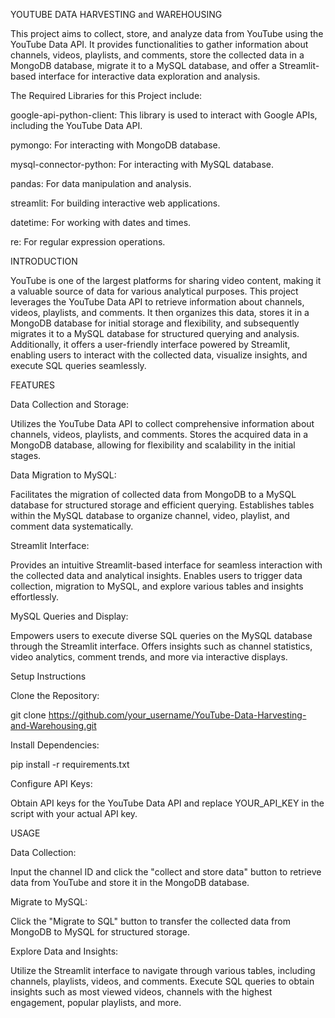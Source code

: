 YOUTUBE DATA HARVESTING and WAREHOUSING

This project aims to collect, store, and analyze data from YouTube using the YouTube Data API.
It provides functionalities to gather information about channels, videos, playlists, and comments,
store the collected data in a MongoDB database, migrate it to a MySQL database, and offer a Streamlit-based interface for interactive data exploration and analysis.

The Required Libraries for this Project include:

google-api-python-client: This library is used to interact with Google APIs, including the YouTube Data API.

pymongo: For interacting with MongoDB database.

mysql-connector-python: For interacting with MySQL database.

pandas: For data manipulation and analysis.

streamlit: For building interactive web applications.

datetime: For working with dates and times.

re: For regular expression operations.

INTRODUCTION

YouTube is one of the largest platforms for sharing video content, making it a valuable source of data for various analytical purposes. This project leverages the YouTube Data API to retrieve information about channels, videos, playlists, and comments. It then organizes this data, stores it in a MongoDB database for initial storage and flexibility, and subsequently migrates it to a MySQL database for structured querying and analysis. Additionally, it offers a user-friendly interface powered by Streamlit, enabling users to interact with the collected data, visualize insights, and execute SQL queries seamlessly.

FEATURES

Data Collection and Storage:

Utilizes the YouTube Data API to collect comprehensive information about channels, videos, playlists, and comments.
Stores the acquired data in a MongoDB database, allowing for flexibility and scalability in the initial stages.

Data Migration to MySQL:

Facilitates the migration of collected data from MongoDB to a MySQL database for structured storage and efficient querying.
Establishes tables within the MySQL database to organize channel, video, playlist, and comment data systematically.

Streamlit Interface:

Provides an intuitive Streamlit-based interface for seamless interaction with the collected data and analytical insights.
Enables users to trigger data collection, migration to MySQL, and explore various tables and insights effortlessly.

MySQL Queries and Display:

Empowers users to execute diverse SQL queries on the MySQL database through the Streamlit interface.
Offers insights such as channel statistics, video analytics, comment trends, and more via interactive displays.

Setup Instructions

Clone the Repository:

git clone https://github.com/your_username/YouTube-Data-Harvesting-and-Warehousing.git

Install Dependencies:

pip install -r requirements.txt

Configure API Keys:

Obtain API keys for the YouTube Data API and replace YOUR_API_KEY in the script with your actual API key.

USAGE

Data Collection:

Input the channel ID and click the "collect and store data" button to retrieve data from YouTube and store it in the MongoDB database.

Migrate to MySQL:

Click the "Migrate to SQL" button to transfer the collected data from MongoDB to MySQL for structured storage.

Explore Data and Insights:

Utilize the Streamlit interface to navigate through various tables, including channels, playlists, videos, and comments.
Execute SQL queries to obtain insights such as most viewed videos, channels with the highest engagement, popular playlists, and more.
